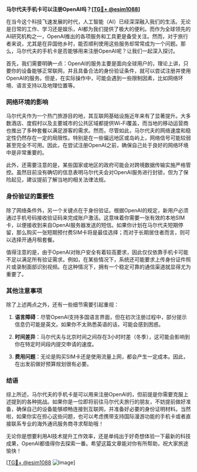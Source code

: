 **马尔代夫手机卡可以注册OpenAI吗？[[TG💪+ @esim1088](https://t.me/s/esim1088)]**

在当今这个科技飞速发展的时代，人工智能（AI）已经深深融入我们的生活。无论是日常的工作、学习还是娱乐，AI都为我们提供了极大的便利。而作为全球领先的AI研究机构之一，OpenAI推出的各项服务和工具更是备受关注。然而，对于旅行者来说，尤其是在异国他乡时，能否顺利使用这些服务却常常成为一个问题。那么，马尔代夫的手机卡是否能够用来注册OpenAI呢？让我们一起深入探讨。

首先，我们需要明确一点：OpenAI的服务主要是面向全球用户的，理论上讲，只要你的设备能够正常联网，并且具备合法的身份验证条件，就可以尝试注册并使用OpenAI的服务。但是，在实际操作中，可能会遇到一些限制因素，比如网络环境、语言支持以及地理位置等。

### 网络环境的影响

马尔代夫作为一个热门旅游目的地，其互联网基础设施近年来有了显著提升。大多数酒店、度假村以及主要城市的公共区域都提供Wi-Fi覆盖，而当地的移动运营商也推出了多种套餐以满足游客的需求。然而，尽管如此，马尔代夫的网络速度和稳定性仍然存在一定的局限性。特别是在一些偏远地区或岛屿上，网络信号可能较弱甚至完全不可用。因此，在尝试注册OpenAI之前，确保自己处于良好的网络环境中是非常重要的。

此外，还需要注意的是，某些国家或地区的政府可能会对跨境数据传输实施严格管控。虽然目前没有确切的信息表明马尔代夫会对OpenAI服务进行封锁，但为了保险起见，建议提前了解当地的相关法律法规。

### 身份验证的重要性

除了网络条件外，另一个关键点在于身份验证。根据OpenAI的规定，新用户必须通过手机号码接收验证码来完成账户激活。这意味着你需要一张有效的本地SIM卡，以便接收到来自OpenAI服务器发送的短信。如果你计划在马尔代夫短期停留，那么购买一张短期预付费SIM卡将是最佳选择；而对于长期居住者而言，则可以选择开通月租套餐。

值得注意的是，由于OpenAI对账户安全有着较高要求，因此仅仅依靠手机卡可能不足以满足所有验证需求。例如，在某些情况下，系统还可能要求上传身份证件照片或录制面部识别视频。在这种情况下，拥有一个稳定可靠的通信渠道就显得尤为重要了。

### 其他注意事项

除了上述两点之外，还有一些细节需要引起重视：

1. **语言障碍**：尽管OpenAI支持多国语言界面，但在初次注册过程中，部分提示信息仍可能是英文。如果你不太熟悉英语的话，可能会感到困惑。
   
2. **时间差异**：马尔代夫与北京时间之间存在3小时时差（冬季），这可能会影响到你在特定时间段内提交申请的速度。
   
3. **费用问题**：无论是购买SIM卡还是使用流量上网，都会产生一定成本。因此，在出发前做好预算规划很有必要。

### 结语

综上所述，马尔代夫的手机卡是可以用来注册OpenAI的，但前提是你需要克服上述提到的各种挑战。如果你是一位即将前往马尔代夫旅行的朋友，不妨提前做好准备，确保自己的设备能够顺畅连接到互联网，并准备好必要的身份证明材料。当然啦，如果你实在担心这些问题，也可以考虑携带支持国际漫游功能的手机卡或者直接联系专业的海外通讯服务商寻求帮助哦！

无论你是想要利用AI技术提升工作效率，还是单纯出于好奇想体验一下最新的科技成果，OpenAI都值得你去探索一番。希望这篇文章能对你有所帮助，祝大家旅途愉快！

[[TG💪+ @esim1088](https://t.me/s/esim1088) ![Image](https://i.postimg.cc/4NQfJmqS/Snipaste-2025-05-13-00-14-12.png)]